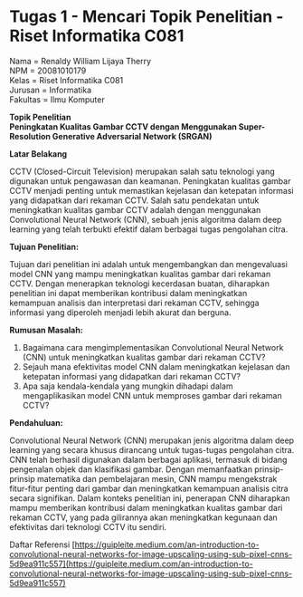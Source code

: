 # Tugas 1 - Mencari Topik Penelitian - Riset Informatika C081

Nama = Renaldy William Lijaya Therry <br/>
NPM = 20081010179 <br/>
Kelas = Riset Informatika C081 <br/>
Jurusan = Informatika <br />
Fakultas = Ilmu Komputer <br />

**Topik Penelitian**   <br />
**Peningkatan Kualitas Gambar CCTV dengan Menggunakan Super-Resolution Generative Adversarial Network (SRGAN)**

**Latar Belakang**

CCTV (Closed-Circuit Television) merupakan salah satu teknologi yang digunakan untuk pengawasan dan keamanan. Peningkatan kualitas gambar CCTV menjadi penting untuk memastikan kejelasan dan ketepatan informasi yang didapatkan dari rekaman CCTV. Salah satu pendekatan untuk meningkatkan kualitas gambar CCTV adalah dengan menggunakan Convolutional Neural Network (CNN), sebuah jenis algoritma dalam deep learning yang telah terbukti efektif dalam berbagai tugas pengolahan citra.

**Tujuan Penelitian:**

Tujuan dari penelitian ini adalah untuk mengembangkan dan mengevaluasi model CNN yang mampu meningkatkan kualitas gambar dari rekaman CCTV. Dengan menerapkan teknologi kecerdasan buatan, diharapkan penelitian ini dapat memberikan kontribusi dalam meningkatkan kemampuan analisis dan interpretasi dari rekaman CCTV, sehingga informasi yang diperoleh menjadi lebih akurat dan berguna.

**Rumusan Masalah:**

1. Bagaimana cara mengimplementasikan Convolutional Neural Network (CNN) untuk meningkatkan kualitas gambar dari rekaman CCTV?
2. Sejauh mana efektivitas model CNN dalam meningkatkan kejelasan dan ketepatan informasi yang didapatkan dari rekaman CCTV?
3. Apa saja kendala-kendala yang mungkin dihadapi dalam mengaplikasikan model CNN untuk memproses gambar dari rekaman CCTV?

**Pendahuluan:**

Convolutional Neural Network (CNN) merupakan jenis algoritma dalam deep learning yang secara khusus dirancang untuk tugas-tugas pengolahan citra. CNN telah berhasil digunakan dalam berbagai aplikasi, termasuk di bidang pengenalan objek dan klasifikasi gambar. Dengan memanfaatkan prinsip-prinsip matematika dan pembelajaran mesin, CNN mampu mengekstrak fitur-fitur penting dari gambar dan meningkatkan kemampuan analisis citra secara signifikan. Dalam konteks penelitian ini, penerapan CNN diharapkan mampu memberikan kontribusi dalam meningkatkan kualitas gambar dari rekaman CCTV, yang pada gilirannya akan meningkatkan kegunaan dan efektivitas dari teknologi CCTV itu sendiri.

Daftar Referensi
[https://guipleite.medium.com/an-introduction-to-convolutional-neural-networks-for-image-upscaling-using-sub-pixel-cnns-5d9ea911c557](https://guipleite.medium.com/an-introduction-to-convolutional-neural-networks-for-image-upscaling-using-sub-pixel-cnns-5d9ea911c557)